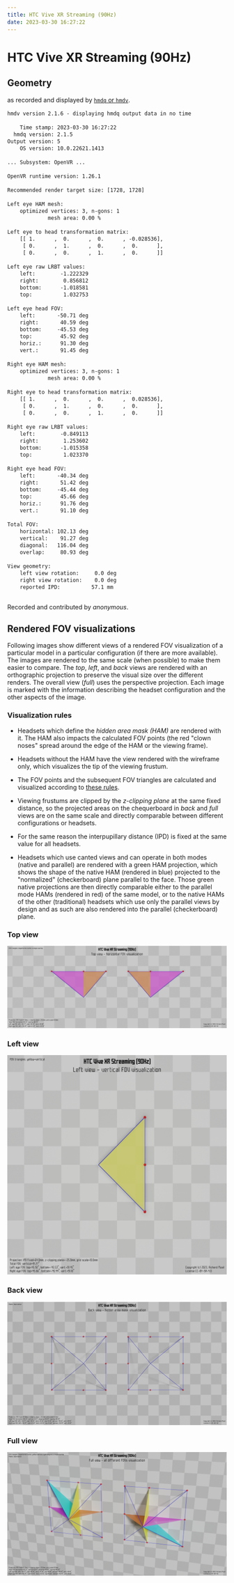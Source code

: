 ```yaml
---
title: HTC Vive XR Streaming (90Hz)
date: 2023-03-30 16:27:22
---
```

# HTC Vive XR Streaming (90Hz)

## Geometry

as recorded and displayed by [`hmdq` or `hmdv`](https://github.com/risa2000/hmdq).
```
hmdv version 2.1.6 - displaying hmdq output data in no time

    Time stamp: 2023-03-30 16:27:22
  hmdq version: 2.1.5
Output version: 5
    OS version: 10.0.22621.1413

... Subsystem: OpenVR ...

OpenVR runtime version: 1.26.1

Recommended render target size: [1728, 1728]

Left eye HAM mesh:
    optimized vertices: 3, n-gons: 1
             mesh area: 0.00 %

Left eye to head transformation matrix:
    [[ 1.      ,  0.      ,  0.      , -0.028536],
     [ 0.      ,  1.      ,  0.      ,  0.      ],
     [ 0.      ,  0.      ,  1.      ,  0.      ]]

Left eye raw LRBT values:
    left:        -1.222329
    right:        0.856812
    bottom:      -1.018581
    top:          1.032753

Left eye head FOV:
    left:       -50.71 deg
    right:       40.59 deg
    bottom:     -45.53 deg
    top:         45.92 deg
    horiz.:      91.30 deg
    vert.:       91.45 deg

Right eye HAM mesh:
    optimized vertices: 3, n-gons: 1
             mesh area: 0.00 %

Right eye to head transformation matrix:
    [[ 1.      ,  0.      ,  0.      ,  0.028536],
     [ 0.      ,  1.      ,  0.      ,  0.      ],
     [ 0.      ,  0.      ,  1.      ,  0.      ]]

Right eye raw LRBT values:
    left:        -0.849113
    right:        1.253602
    bottom:      -1.015358
    top:          1.023370

Right eye head FOV:
    left:       -40.34 deg
    right:       51.42 deg
    bottom:     -45.44 deg
    top:         45.66 deg
    horiz.:      91.76 deg
    vert.:       91.10 deg

Total FOV:
    horizontal: 102.13 deg
    vertical:    91.27 deg
    diagonal:   116.04 deg
    overlap:     80.93 deg

View geometry:
    left view rotation:     0.0 deg
    right view rotation:    0.0 deg
    reported IPD:          57.1 mm


```
Recorded and contributed by _anonymous_.

## Rendered FOV visualizations

Following images show different views of a rendered FOV visualization of a
particular model in a particular configuration (if there are more available).
The images are rendered to the same scale (when possible) to make them easier
to compare. The _top_, _left_, and _back_ views are rendered with an
orthographic projection to preserve the visual size over the different renders.
The overall view (_full_) uses the perspective projection. Each image is marked
with the information describing the headset configuration and the other aspects
of the image.

### Visualization rules

* Headsets which define the _hidden area mask (HAM)_ are rendered with it. The
  HAM also impacts the calculated FOV points (the red "clown noses" spread
  around the edge of the HAM or the viewing frame).

* Headsets without the HAM have the view rendered with the wireframe only, which
  visualizes the tip of the viewing frustum.

* The FOV points and the subsequent FOV triangles are calculated and visualized
  according to [these
  rules](https://risa2000.github.io/vrdocs/docs/hmd_fov_calculation).

* Viewing frustums are clipped by the _z-clipping plane_ at the same fixed
  distance, so the projected areas on the chequerboard in _back_ and _full_
  views are on the same scale and directly comparable between different
  configurations or headsets.

* For the same reason the interpupillary distance (IPD) is fixed at the same
  value for all headsets.

* Headsets which use canted views and can operate in both modes (native and
  parallel) are rendered with a green HAM projection, which shows the shape of
  the native HAM (rendered in blue) projected to the "normalized"
  (checkerboard) plane parallel to the face. Those green native projections are
  then directly comparable either to the parallel mode HAMs (rendered in red)
  of the same model, or to the native HAMs of the other (traditional) headsets
  which use only the parallel views by design and as such are also rendered
  into the parallel (checkerboard) plane.

### Top view
[![HTC Vive XR Streaming (90Hz) - top view](../images/ViveXRStreaming_Native_R90_top.dmx.png)](../images/ViveXRStreaming_Native_R90_top.dmx.png)

### Left view
[![HTC Vive XR Streaming (90Hz) - left view](../images/ViveXRStreaming_Native_R90_left.dmx.png)](../images/ViveXRStreaming_Native_R90_left.dmx.png)

### Back view
[![HTC Vive XR Streaming (90Hz) - back view](../images/ViveXRStreaming_Native_R90_back.dmx.png)](../images/ViveXRStreaming_Native_R90_back.dmx.png)

### Full view
[![HTC Vive XR Streaming (90Hz) - full view](../images/ViveXRStreaming_Native_R90_over.dmx.png)](../images/ViveXRStreaming_Native_R90_over.dmx.png)

